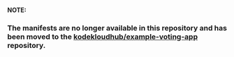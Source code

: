 **NOTE:** 

### The manifests are no longer available in this repository and has been moved to the [kodekloudhub/example-voting-app](https://github.com/kodekloudhub/example-voting-app/tree/master/k8s-specifications) repository.



